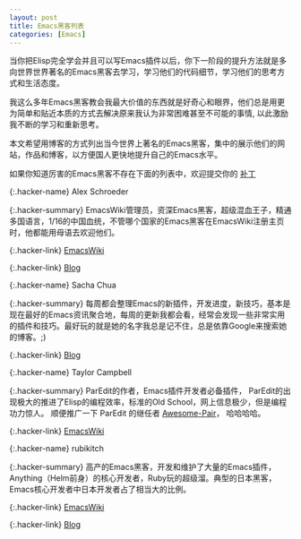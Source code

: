 ```yaml
---
layout: post
title: Emacs黑客列表
categories: [Emacs]
---
```


当你把Elisp完全学会并且可以写Emacs插件以后，你下一阶段的提升方法就是多向世界世界著名的Emacs黑客去学习，学习他们的代码细节，学习他们的思考方式和生活态度。

我这么多年Emacs黑客教会我最大价值的东西就是好奇心和眼界，他们总是用更为简单和贴近本质的方式去解决原来我认为非常困难甚至不可能的事情, 以此激励我不断的学习和重新思考。

本文希望用博客的方式列出当今世界上著名的Emacs黑客，集中的展示他们的网站，作品和博客，以方便国人更快地提升自己的Emacs水平。

如果你知道厉害的Emacs黑客不存在下面的列表中，欢迎提交你的 [补丁](https://github.com/manateelazycat/manateelazycat.github.io/edit/master/_posts/2019-05-12-emacs-hackers.md)

{:.hacker-name}
Alex Schroeder

{:.hacker-summary}
EmacsWiki管理员，资深Emacs黑客，超级混血王子，精通多国语言，1/16的中国血统，不管哪个国家的Emacs黑客在EmacsWiki注册主页时，他都能用母语去欢迎他们。

{:.hacker-link}
[EmacsWiki](https://www.emacswiki.org/emacs/Alex_Schroeder)

{:.hacker-link}
[Blog](https://alexschroeder.ch/wiki/Recent_Changes)

{:.hacker-name}
Sacha Chua

{:.hacker-summary}
每周都会整理Emacs的新插件，开发进度，新技巧，基本是现在最好的Emacs资讯聚合地，每周的更新我都会看，经常会发现一些非常实用的插件和技巧。最好玩的就是她的名字我总是记不住，总是依靠Google来搜索她的博客。;)

{:.hacker-link}
[Blog](https://sachachua.com/blog/category/geek/emacs/)

{:.hacker-name}
Taylor Campbell

{:.hacker-summary}
ParEdit的作者，Emacs插件开发者必备插件， ParEdit的出现极大的推进了Elisp的编程效率，标准的Old School，网上信息极少，但是编程功力惊人。
顺便推广一下 ParEdit 的继任者 [Awesome-Pair](https://github.com/manateelazycat/awesome-pair)， 哈哈哈哈。

{:.hacker-link}
[EmacsWiki](https://www.emacswiki.org/emacs/TaylorCampbell)

{:.hacker-name}
rubikitch

{:.hacker-summary}
高产的Emacs黑客，开发和维护了大量的Emacs插件，Anything（Helm前身）的核心开发者，Ruby玩的超级溜。典型的日本黑客，Emacs核心开发者中日本开发者占了相当大的比例。

{:.hacker-link}
[EmacsWiki](https://www.emacswiki.org/emacs/rubikitch)

{:.hacker-link}
[Blog](http://rubikitch.com/)
